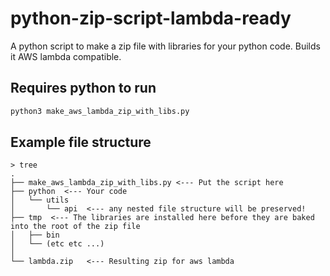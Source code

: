 # python-zip-script-lambda-ready
A python script to make a zip file with libraries for your python code. 
Builds it AWS lambda compatible.

## Requires python to run
```sh
python3 make_aws_lambda_zip_with_libs.py
``` 

## Example file structure

```text
> tree
.
├── make_aws_lambda_zip_with_libs.py <--- Put the script here
├── python  <--- Your code
│   └── utils
│       └── api  <--- any nested file structure will be preserved!
├── tmp  <--- The libraries are installed here before they are baked into the root of the zip file
│   ├── bin
│   └── (etc etc ...)
│
└── lambda.zip   <--- Resulting zip for aws lambda

```
